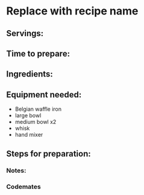 # Replace with recipe name

## Servings: 

## Time to prepare: 

## Ingredients:


## Equipment needed:
- Belgian waffle iron
- large bowl
- medium bowl x2
- whisk
- hand mixer

## Steps for preparation:



### Notes:



### Codemates #
